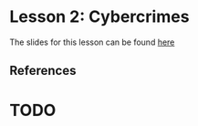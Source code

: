 # Lesson 2: Cybercrimes

The slides for this lesson can be found [here](./pdfs/Cybercrimes.pdf)

## References

# TODO